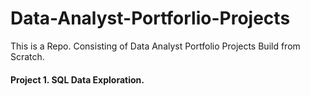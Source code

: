 # Data-Analyst-Portforlio-Projects
This is a Repo. Consisting of Data  Analyst Portfolio Projects Build from Scratch.  

#### Project 1.  SQL Data Exploration.
